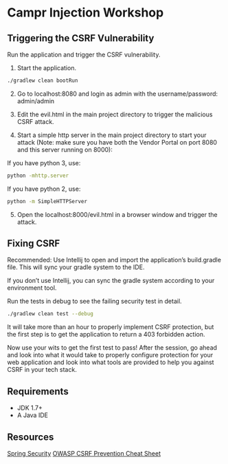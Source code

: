 # Campr Injection Workshop

## Triggering the CSRF Vulnerability

Run the application and trigger the CSRF vulnerability.

1. Start the application.
```bash
./gradlew clean bootRun
```

2. Go to localhost:8080 and login as admin with the username/password:
admin/admin

3. Edit the evil.html in the main project directory to trigger the malicious CSRF attack.

4. Start a simple http server in the main project directory to start your attack (Note: make sure you have both the Vendor Portal on port 8080 and this server running on 8000):

If you have python 3, use:
 ```bash
 python -mhttp.server
 ```

If you have python 2, use:
 ```bash
 python -m SimpleHTTPServer
 ```

5. Open the localhost:8000/evil.html in a browser window and trigger the attack.

## Fixing CSRF

Recommended: Use Intellij to open and import the application’s build.gradle file. This will sync your gradle system to the IDE.

If you don’t use Intellij, you can sync the gradle system according to your environment tool.

Run the tests in debug to see the failing security test in detail.

```bash
./gradlew clean test --debug
```

It will take more than an hour to properly implement CSRF protection, but the first step is to get the application to return a 403 forbidden action.

Now use your wits to get the first test to pass! After the session, go ahead and look into what it would take to properly configure protection for your web application and look into what tools are provided to help you against CSRF in your tech stack.

## Requirements

* JDK 1.7+
* A Java IDE

## Resources
[Spring Security](http://projects.spring.io/spring-security/#quick-start)
[OWASP CSRF Prevention Cheat Sheet](https://www.owasp.org/index.php/CSRF_Prevention_Cheat_Sheet)
